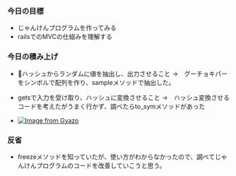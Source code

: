 ### 今日の目標
- じゃんけんプログラムを作ってみる
- railsでのMVCの仕組みを理解する
 
### 今日の積み上げ
- ハッシュからランダムに値を抽出し、出力させること
→　グーチョキパーをシンボルで配列を作り、sampleメソッドで抽出した。

- getsで入力を受け取り、ハッシュに変換させること
→　ハッシュ変換させるコードを考えたがうまく行かず、調べたらto_symメソッドがあった

- [![Image from Gyazo](https://i.gyazo.com/70f820fbf6f5b9cda5f1ec63d0e46aae.png)](https://gyazo.com/70f820fbf6f5b9cda5f1ec63d0e46aae)


### 反省
- freezeメソッドを知っていたが、使い方がわからなかったので、調べてじゃんけんプログラムのコードを改善していこうと思う。